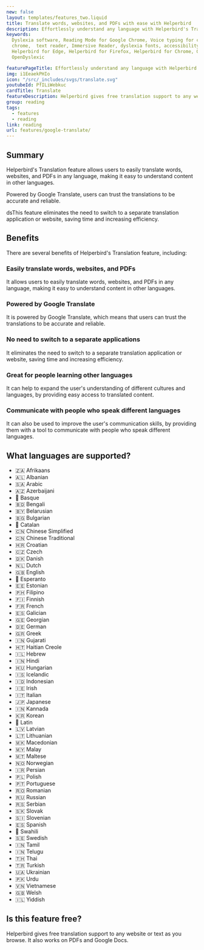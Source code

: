 ```yaml
---
new: false
layout: templates/features_two.liquid
title: Translate words, websites, and PDFs with ease with Helperbird 
description: Effortlessly understand any language with Helperbird's Translation- Powered by Google Translate, translate words, websites, and PDFs with ease
keywords:
  Dyslexia software, Reading Mode for Google Chrome, Voice typing for chrome, Text to speech for
  chrome,  text reader, Immersive Reader, dyslexia fonts, accessibility software, dyslexia software,
  Helperbird for Edge, Helperbird for Firefox, Helperbird for Chrome, Opendyslexic for Chrome,
  OpenDyslexic

featurePageTitle: Effortlessly understand any language with Helperbird's Translation- Powered by Google Translate, translate words, websites, and PDFs with ease
img: i1EeaekPHIo
icon: "/src/_includes/svgs/translate.svg"
youtubeId: PfILiWebkuc
cardTitle: Translate
featureDescription: Helperbird gives free translation support to any website or pdf. Select a sentence or a word, right-click, Helperbird, Google translate, and pick the language in which you would like the phrase to be translated.
group: reading
tags: 
  - features
  - reading
link: reading
url: features/google-translate/
---
```




## Summary
Helperbird's Translation feature allows users to easily translate words, websites, and PDFs in any language, making it easy to understand content in other languages. 

Powered by Google Translate, users can trust the translations to be accurate and reliable. 

dsThis feature eliminates the need to switch to a separate translation application or website, saving time and increasing efficiency.

## Benefits

There are several benefits of Helperbird's Translation feature, including:

### Easily translate words, websites, and PDFs
It allows users to easily translate words, websites, and PDFs in any language, making it easy to understand content in other languages.


### Powered by Google Translate
It is powered by Google Translate, which means that users can trust the translations to be accurate and reliable.


### No need to switch to a separate applications
It eliminates the need to switch to a separate translation application or website, saving time and increasing efficiency.


### Great for people learning other languages
It can help to expand the user's understanding of different cultures and languages, by providing easy access to translated content.

### Communicate with people who speak different languages
It can also be used to improve the user's communication skills, by providing them with a tool to communicate with people who speak different languages.

## What languages are supported?

- 🇿🇦 Afrikaans
- 🇦🇱 Albanian 
- 🇸🇦 Arabic 
- 🇦🇿 Azerbaijani 
- 🏴󠁥󠁳󠁰󠁶󠁿 Basque 
- 🇧🇩 Bengali 
- 🇧🇾 Belarusian 
- 🇧🇬 Bulgarian 
- 🏴󠁥󠁳󠁰󠁶󠁿 Catalan 
- 🇨🇳 Chinese Simplified 
- 🇨🇳 Chinese Traditional 
- 🇭🇷 Croatian 
- 🇨🇿 Czech 
- 🇩🇰 Danish 
- 🇳🇱 Dutch 
- 🇬🇧 English 
- 🏴󠁥󠁳󠁰󠁶󠁿 Esperanto 
- 🇪🇪 Estonian 
- 🇵🇭 Filipino 
- 🇫🇮 Finnish 
- 🇫🇷 French 
- 🇪🇸 Galician 
- 🇬🇪 Georgian 
- 🇩🇪 German 
- 🇬🇷 Greek 
- 🇮🇳 Gujarati 
- 🇭🇹 Haitian Creole 
- 🇮🇱 Hebrew 
- 🇮🇳 Hindi 
- 🇭🇺 Hungarian 
- 🇮🇸 Icelandic 
- 🇮🇩 Indonesian 
- 🇮🇪 Irish 
- 🇮🇹 Italian 
- 🇯🇵 Japanese 
- 🇮🇳 Kannada 
- 🇰🇷 Korean 
- 🏴󠁥󠁳󠁰󠁶󠁿 Latin 
- 🇱🇻 Latvian 
- 🇱🇹 Lithuanian 
- 🇲🇰 Macedonian 
- 🇲🇾 Malay 
- 🇲🇹 Maltese 
- 🇳🇴 Norwegian 
- 🇮🇷 Persian 
- 🇵🇱 Polish 
- 🇵🇹 Portuguese 
- 🇷🇴 Romanian 
- 🇷🇺 Russian 
- 🇷🇸 Serbian 
- 🇸🇰 Slovak 
- 🇸🇮 Slovenian 
- 🇪🇸 Spanish 
- 🏴󠁥󠁳󠁰󠁶󠁿 Swahili 
- 🇸🇪 Swedish 
- 🇮🇳 Tamil 
- 🇮🇳 Telugu 
- 🇹🇭 Thai 
- 🇹🇷 Turkish 
- 🇺🇦 Ukrainian 
- 🇵🇰 Urdu 
- 🇻🇳 Vietnamese 
- 🇬🇧 Welsh 
- 🇮🇱 Yiddish


## Is this feature free?
Helperbird gives free translation support to any website or text as you browse. It also works on PDFs and Google Docs.

